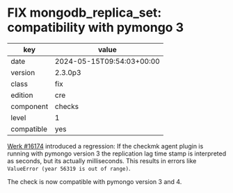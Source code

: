 [//]: # (werk v2)
# FIX mongodb_replica_set: compatibility with pymongo 3

key        | value
---------- | ---
date       | 2024-05-15T09:54:03+00:00
version    | 2.3.0p3
class      | fix
edition    | cre
component  | checks
level      | 1
compatible | yes

[Werk #16174](https://checkmk.com/werk/16174) introduced a regression: If the
checkmk agent plugin is running with pymongo version 3 the replication lag time
stamp is interpreted as seconds, but its actually milliseconds. This results in
errors like `ValueError (year 56319 is out of range)`.

The check is now compatible with pymongo version 3 and 4.

